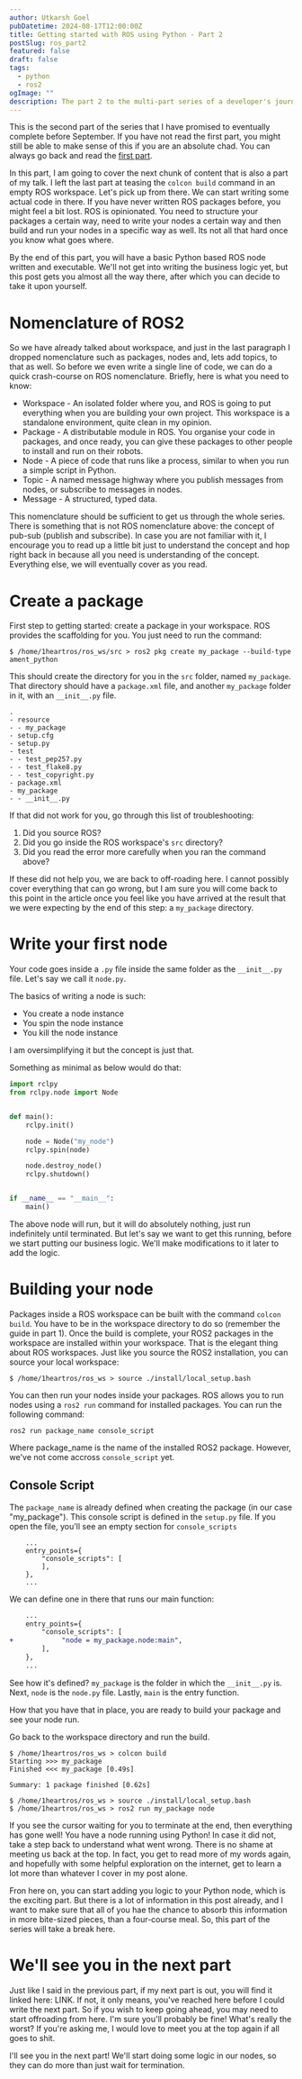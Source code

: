 ```yaml
---
author: Utkarsh Goel
pubDatetime: 2024-08-17T12:00:00Z
title: Getting started with ROS using Python - Part 2
postSlug: ros_part2
featured: false
draft: false
tags:
  - python
  - ros2
ogImage: ""
description: The part 2 to the multi-part series of a developer's journey with ROS2 and Python
---
```


This is the second part of the series that I have promised to eventually complete before September. If you have not read the first part, you might still be able to make sense of this if you are an absolute chad. You can always go back and read the [first part](/posts/ros_part1).

In this part, I am going to cover the next chunk of content that is also a part of my talk. I left the last part at teasing the `colcon build` command in an empty ROS workspace. Let's pick up from there. We can start writing some actual code in there. If you have never written ROS packages before, you might feel a bit lost. ROS is opinionated. You need to structure your packages a certain way, need to write your nodes a certain way and then build and run your nodes in a specific way as well. Its not all that hard once you know what goes where.

By the end of this part, you will have a basic Python based ROS node written and executable. We'll not get into writing the business logic yet, but this post gets you almost all the way there, after which you can decide to take it upon yourself.

# Nomenclature of ROS2

So we have already talked about workspace, and just in the last paragraph I dropped nomenclature such as packages, nodes and, lets add topics, to that as well. So before we even write a single line of code, we can do a quick crash-course on ROS nomenclature. Briefly, here is what you need to know:

- Workspace - An isolated folder where you, and ROS is going to put everything when you are building your own project. This workspace is a standalone environment, quite clean in my opinion.
- Package - A distributable module in ROS. You organise your code in packages, and once ready, you can give these packages to other people to install and run on their robots.
- Node - A piece of code that runs like a process, similar to when you run a simple script in Python.
- Topic - A named message highway where you publish messages from nodes, or subscribe to messages in nodes.
- Message - A structured, typed data.

This nomenclature should be sufficient to get us through the whole series. There is something that is not ROS nomenclature above: the concept of pub-sub (publish and subscribe). In case you are not familiar with it, I encourage you to read up a little bit just to understand the concept and hop right back in because all you need is understanding of the concept. Everything else, we will eventually cover as you read.

# Create a package

First step to getting started: create a package in your workspace. ROS provides the scaffolding for you. You just need to run the command:

```
$ /home/1heartros/ros_ws/src > ros2 pkg create my_package --build-type ament_python
```

This should create the directory for you in the `src` folder, named `my_package`. That directory should have a `package.xml` file, and another `my_package` folder in it, with an `__init__.py` file.

```
.
- resource
- - my_package
- setup.cfg
- setup.py
- test
- - test_pep257.py
- - test_flake8.py
- - test_copyright.py
- package.xml
- my_package
- - __init__.py
```

If that did not work for you, go through this list of troubleshooting:

1. Did you source ROS?
2. Did you go inside the ROS workspace's `src` directory?
3. Did you read the error more carefully when you ran the command above?

If these did not help you, we are back to off-roading here. I cannot possibly cover everything that can go wrong, but I am sure you will come back to this point in the article once you feel like you have arrived at the result that we were expecting by the end of this step: a `my_package` directory.

# Write your first node

Your code goes inside a `.py` file inside the same folder as the `__init__.py` file. Let's say we call it `node.py`.

The basics of writing a node is such:

- You create a node instance
- You spin the node instance
- You kill the node instance

I am oversimplifying it but the concept is just that.

Something as minimal as below would do that:

```py
import rclpy
from rclpy.node import Node


def main():
    rclpy.init()

    node = Node("my_node")
    rclpy.spin(node)

    node.destroy_node()
    rclpy.shutdown()


if __name__ == "__main__":
    main()
```

The above node will run, but it will do absolutely nothing, just run indefinitely until terminated. But let's say we want to get this running, before we start putting our business logic. We'll make modifications to it later to add the logic.

# Building your node

Packages inside a ROS workspace can be built with the command `colcon build`. You have to be in the workspace directory to do so (remember the guide in part 1). Once the build is complete, your ROS2 packages in the workspace are installed within your workspace. That is the elegant thing about ROS workspaces. Just like you source the ROS2 installation, you can source your local workspace:

```
$ /home/1heartros/ros_ws > source ./install/local_setup.bash
```

You can then run your nodes inside your packages. ROS allows you to run nodes using a `ros2 run` command for installed packages. You can run the following command:

```
ros2 run package_name console_script
```

Where package_name is the name of the installed ROS2 package. However, we've not come accross `console_script` yet.

## Console Script

The `package_name` is already defined when creating the package (in our case "my_package"). This console script is defined in the `setup.py` file. If you open the file, you'll see an empty section for `console_scripts`

```
    ...
    entry_points={
        "console_scripts": [
        ],
    },
    ...
```

We can define one in there that runs our main function:

```diff
    ...
    entry_points={
        "console_scripts": [
+            "node = my_package.node:main",
        ],
    },
    ...
```

See how it's defined? `my_package` is the folder in which the `__init__.py` is. Next, `node` is the `node.py` file. Lastly, `main` is the entry function.

How that you have that in place, you are ready to build your package and see your node run.

Go back to the workspace directory and run the build.

```
$ /home/1heartros/ros_ws > colcon build
Starting >>> my_package
Finished <<< my_package [0.49s]

Summary: 1 package finished [0.62s]

$ /home/1heartros/ros_ws > source ./install/local_setup.bash
$ /home/1heartros/ros_ws > ros2 run my_package node

```

If you see the cursor waiting for you to terminate at the end, then everything has gone well! You have a node running using Python! In case it did not, take a step back to understand what went wrong. There is no shame at meeting us back at the top. In fact, you get to read more of my words again, and hopefully with some helpful exploration on the internet, get to learn a lot more than whatever I cover in my post alone.

Fron here on, you can start adding you logic to your Python node, which is the exciting part. But there is a lot of information in this post already, and I want to make sure that all of you hae the chance to absorb this information in more bite-sized pieces, than a four-course meal. So, this part of the series will take a break here.

# We'll see you in the next part

Just like I said in the previous part, if my next part is out, you will find it linked here: LINK. If not, it only means, you've reached here before I could write the next part. So if you wish to keep going ahead, you may need to start offroading from here. I'm sure you'll probably be fine! What's really the worst? If you're asking me, I would love to meet you at the top again if all goes to shit.

I'll see you in the next part! We'll start doing some logic in our nodes, so they can do more than just wait for termination.
